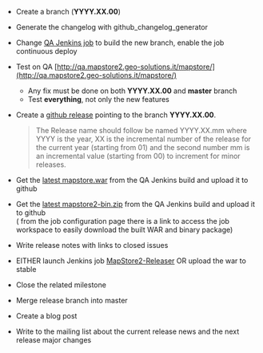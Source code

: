 * Create a branch (**YYYY.XX.00**)  
* Generate the changelog with github_changelog_generator
* Change [QA Jenkins job](http://build.geo-solutions.it/jenkins/view/MapStore2/job/MapStore2-QA-Build/) to build the new branch, enable the job continuous deploy  
* Test on QA [http://qa.mapstore2.geo-solutions.it/mapstore/](http://qa.mapstore2.geo-solutions.it/mapstore/)  
    * Any fix must be done on both **YYYY.XX.00** and **master** branch  
    * Test **everything**, not only the new features  
* Create a [github release](https://github.com/geosolutions-it/MapStore2/releases) pointing to the branch **YYYY.XX.00**.  

    > The Release name should follow be named YYYY.XX.mm where YYYY is the year, XX is the incremental number of the release for the current year (starting from 01) and the second number mm is an incremental value (starting from 00) to increment for minor releases. 
    
* Get the [latest mapstore.war](http://build.geo-solutions.it/jenkins/job/MapStore2-QA-Build/ws/web/target/mapstore.war) from the QA Jenkins build and upload it to github  
* Get the [latest mapstore2-bin.zip](http://build.geo-solutions.it/jenkins/job/MapStore2-QA-Build/ws/release/target/mapstore2-1.0-SNAPSHOT-bin.zip) from the QA Jenkins build and upload it to github  
    ( from the job configuration page there is a link to access the job workspace to easily download the built WAR and binary package)
* Write release notes with links to closed issues 
* EITHER launch Jenkins job [MapStore2-Releaser](http://build.geo-solutions.it/jenkins/job/MapStore2-Releaser/) OR upload the war to stable  
* Close the related milestone 
* Merge release branch into master
* Create a blog post
* Write to the mailing list about the current release news and the next release major changes

